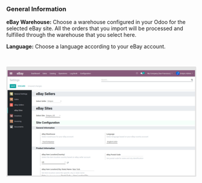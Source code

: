 
### General Information



**eBay Warehouse:** Choose a warehouse configured in your Odoo for the selected eBay site. All the orders that you import will be processed and fulfilled through the warehouse that you select here.


**Language:** Choose a language according to your eBay account.


 


![](./images/4-2-1-1.png)



